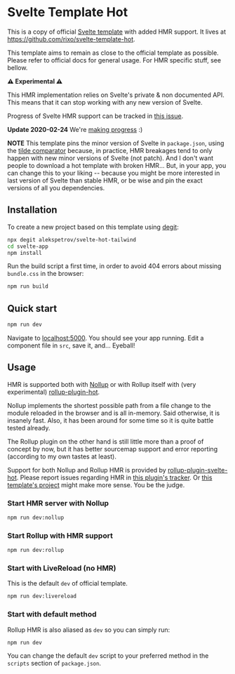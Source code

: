 # Svelte Template Hot

This is a copy of official
[Svelte template](https://github.com/sveltejs/template) with added HMR support.
It lives at https://github.com/rixo/svelte-template-hot.

This template aims to remain as close to the official template as possible.
Please refer to official docs for general usage. For HMR specific stuff, see
bellow.

**:warning: Experimental :warning:**

This HMR implementation relies on Svelte's private & non documented API. This
means that it can stop working with any new version of Svelte.

Progress of Svelte HMR support can be tracked in
[this issue](https://github.com/sveltejs/svelte/issues/3632).

**Update 2020-02-24** We're
[making progress](https://github.com/sveltejs/svelte/pull/3822) :)

**NOTE** This template pins the minor version of Svelte in `package.json`, using
the [tilde comparator](https://docs.npmjs.com/misc/semver#tilde-ranges-123-12-1)
because, in practice, HMR breakages tend to only happen with new minor versions
of Svelte (not patch). And I don't want people to download a hot template with
broken HMR... But, in your app, you can change this to your liking -- because
you might be more interested in last version of Svelte than stable HMR, or be
wise and pin the exact versions of all you dependencies.

## Installation

To create a new project based on this template using
[degit](https://github.com/Rich-Harris/degit):

```bash
npx degit alekspetrov/svelte-hot-tailwind
cd svelte-app
npm install
```

Run the build script a first time, in order to avoid 404 errors about missing
`bundle.css` in the browser:

```bash
npm run build
```

## Quick start

```bash
npm run dev
```

Navigate to [localhost:5000](http://localhost:5000). You should see your app
running. Edit a component file in `src`, save it, and... Eyeball!

## Usage

HMR is supported both with [Nollup](https://github.com/PepsRyuu/nollup) or with
Rollup itself with (very experimental)
[rollup-plugin-hot](https://github.com/rixo/rollup-plugin-hot).

Nollup implements the shortest possible path from a file change to the module
reloaded in the browser and is all in-memory. Said otherwise, it is insanely
fast. Also, it has been around for some time so it is quite battle tested
already.

The Rollup plugin on the other hand is still little more than a proof of concept
by now, but it has better sourcemap support and error reporting (according to my
own tastes at least).

Support for both Nollup and Rollup HMR is provided by
[rollup-plugin-svelte-hot](https://github.com/rixo/rollup-plugin-svelte-hot).
Please report issues regarding HMR in
[this plugin's tracker](https://github.com/rixo/rollup-plugin-svelte-hot/issues).
Or [this template's project](https://github.com/rixo/svelte-template-hot/issues)
might make more sense. You be the judge.

### Start HMR server with Nollup

```bash
npm run dev:nollup
```

### Start Rollup with HMR support

```bash
npm run dev:rollup
```

### Start with LiveReload (no HMR)

This is the default `dev` of official template.

```bash
npm run dev:livereload
```

### Start with default method

Rollup HMR is also aliased as `dev` so you can simply run:

```bash
npm run dev
```

You can change the default `dev` script to your preferred method in the
`scripts` section of `package.json`.
